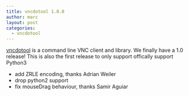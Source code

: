 ```yaml
---
title: vncdotool 1.0.0
author: marc
layout: post
categories:
  - vncdotool
---
```

[vncdotool](http://pypi.python.org/pypi/vncdotool) is a command line VNC client and library.  We finally have a 1.0 release!  This is also the first release to only support offically support Python3 

  - add ZRLE encoding, thanks Adrian Weiler
  - drop python2 support
  - fix mouseDrag behaviour, thanks Samir Aguiar
